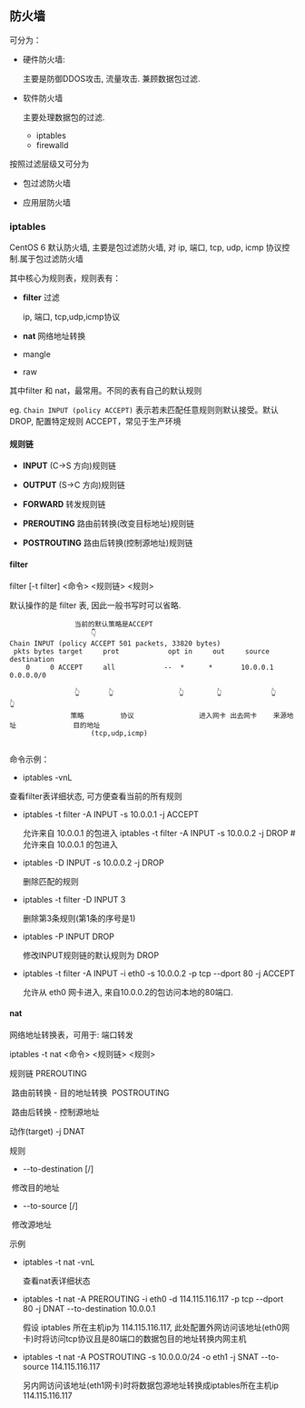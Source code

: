 ## 防火墙

可分为：

* 硬件防火墙:

  主要是防御DDOS攻击, 流量攻击. 兼顾数据包过滤.

* 软件防火墙

  主要处理数据包的过滤.
  * iptables
  * firewalld

按照过滤层级又可分为

* 包过滤防火墙

* 应用层防火墙

### iptables

CentOS 6 默认防火墙, 主要是包过滤防火墙, 对 ip, 端口, tcp, udp, icmp 协议控制.属于包过滤防火墙

其中核心为规则表，规则表有：

- **filter** 过滤

  ip, 端口, tcp,udp,icmp协议

- **nat** 网络地址转换

- mangle

- raw

其中filter 和 nat，最常用。不同的表有自己的默认规则

eg. `Chain INPUT (policy ACCEPT)` 表示若未匹配任意规则则默认接受。默认 DROP, 配置特定规则 ACCEPT，常见于生产环境

#### 规则链

- **INPUT** (C->S 方向)规则链
- **OUTPUT** (S->C 方向)规则链
- **FORWARD** 转发规则链

- **PREROUTING** 路由前转换(改变目标地址)规则链
- **POSTROUTING** 路由后转换(控制源地址)规则链

#### filter

filter [-t filter] <命令> <规则链> <规则>

默认操作的是 filter 表, 因此一般书写时可以省略.

```
                当前的默认策略是ACCEPT
                    👇
Chain INPUT (policy ACCEPT 501 packets, 33820 bytes)
 pkts bytes target     prot            opt in     out     source               destination
    0     0 ACCEPT     all            --  *      *       10.0.0.1             0.0.0.0/0
  
                👆       👆                👆        👆            👆                    👆
               策略         协议                进入网卡 出去网卡    来源地址              目的地址
                    (tcp,udp,icmp)
    
```

命令示例：

-  iptables -vnL 

  查看filter表详细状态, 可方便查看当前的所有规则

- iptables -t filter -A INPUT -s 10.0.0.1 -j ACCEPT 

  允许来自 10.0.0.1 的包进入
  iptables -t filter -A INPUT -s 10.0.0.2 -j DROP    # 允许来自 10.0.0.1 的包进入

- iptables -D INPUT -s 10.0.0.2 -j DROP

  删除匹配的规则

- iptables -t filter -D INPUT 3

  删除第3条规则(第1条的序号是1)

- iptables -P INPUT DROP

  修改INPUT规则链的默认规则为 DROP

- iptables -t filter -A INPUT -i eth0 -s 10.0.0.2 -p tcp --dport 80 -j ACCEPT

  允许从 eth0 网卡进入, 来自10.0.0.2的包访问本地的80端口.

#### nat

 网络地址转换表，可用于: 端口转发 

iptables -t nat <命令> <规则链> <规则>

规则链
    PREROUTING        

​	路由前转换 - 目的地址转换
​    POSTROUTING  

​     路由后转换 - 控制源地址

动作(target) -j
    DNAT

规则

* --to-destination <ip>[/<mask>]    

​	修改目的地址

* --to-source <ip>[/<mask>]        

​     修改源地址

示例

* iptables -t nat -vnL 

  查看nat表详细状态
     

* iptables -t nat -A PREROUTING -i eth0 -d 114.115.116.117 -p tcp --dport 80 -j DNAT --to-destination 10.0.0.1

  假设 iptables 所在主机ip为 114.115.116.117, 此处配置外网访问该地址(eth0网卡)时将访问tcp协议且是80端口的数据包目的地址转换内网主机

* iptables -t nat -A POSTROUTING -s 10.0.0.0/24 -o eth1 -j SNAT --to-source 114.115.116.117

  另内网访问该地址(eth1网卡)时将数据包源地址转换成iptables所在主机ip 114.115.116.117